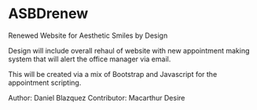 # ASBDrenew
Renewed Website for Aesthetic Smiles by Design

Design will include overall rehaul of website with 
new appointment making system that will alert the office manager via email.

This will be created via a mix of Bootstrap and Javascript for the appointment scripting.


Author: Daniel Blazquez
Contributor: Macarthur Desire
